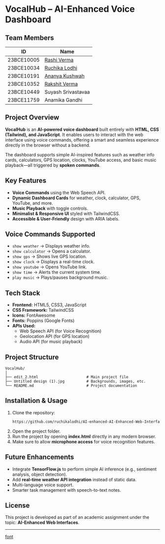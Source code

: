 
# VocalHub – AI-Enhanced Voice Dashboard  

## Team Members  

| ID | Name |
|----|------|
| 23BCE10005 | [Rashi Verma](https://github.com/RashiVerma14) |
| 23BCE10034 | [Ruchika Lodhi](https://github.com/ruchikalodhi) |
| 23BCE10191 | [Ananya Kushwah](https://github.com/Ananya10code) |
| 23BCE10352 | [Rakshit Verma](https://github.com/RakshitV-12) |
| 23BCE10449 | Suyash Srivastavaa |
| 23BCE11759 | Anamika Gandhi |

## Project Overview  
**VocalHub** is an **AI-powered voice dashboard** built entirely with **HTML, CSS (Tailwind), and JavaScript**. It enables users to interact with the web interface using voice commands, offering a smart and seamless experience directly in the browser without a backend.  

The dashboard supports simple AI-inspired features such as weather info cards, calculators, GPS location, clocks, YouTube access, and basic music playback—all triggered by **spoken commands**.  

## Key Features  
- **Voice Commands** using the Web Speech API.  
- **Dynamic Dashboard Cards** for weather, clock, calculator, GPS, YouTube, and more.  
- **Music Playback** with toggle controls.  
- **Minimalist & Responsive UI** styled with TailwindCSS.  
- **Accessible & User-Friendly** design with ARIA labels.  

## Voice Commands Supported  
- `show weather` → Displays weather info.  
- `show calculator` → Opens a calculator.  
- `show gps` → Shows live GPS location.  
- `show clock` → Displays a real-time clock.  
- `show youtube` → Opens YouTube link.  
- `show time` → Alerts the current system time.  
- `play music` → Plays/pauses background music.  

## Tech Stack  
- **Frontend:** HTML5, CSS3, JavaScript  
- **CSS Framework:** TailwindCSS  
- **Icons:** FontAwesome  
- **Fonts:** Poppins (Google Fonts)  
- **APIs Used:**  
  - Web Speech API (for Voice Recognition)  
  - Geolocation API (for GPS location)  
  - Audio API (for music playback)  

## Project Structure  
```
VocalHub/
│
├── edit_2.html                      # Main project file
├── Untitled design (1).jpg          # Backgrounds, images, etc.
└── README.md                        # Project documentation
```

## Installation & Usage  
1. Clone the repository:  
   ```bash
   https://github.com/ruchikalodhi/AI-enhanced-AI-Enhanced-Web-Interfaces
   ```
2. Open the project folder.  
3. Run the project by opening **index.html** directly in any modern browser.  
4. Make sure to allow **microphone access** for voice recognition features.  

## Future Enhancements  
- Integrate **TensorFlow.js** to perform simple AI inference (e.g., sentiment analysis, object detection).  
- Add **real-time weather API integration** instead of static data.  
- Multi-language voice support.  
- Smarter task management with speech-to-text notes.  

## License  
This project is developed as part of an academic assignment under the topic: **AI-Enhanced Web Interfaces**.  

***

[font](https://fonts.googleapis.com/css2?family=Poppins&display=swap)

